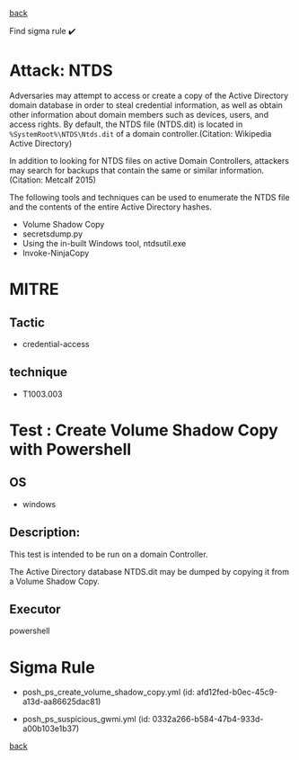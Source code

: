 
[back](../index.md)

Find sigma rule :heavy_check_mark: 

# Attack: NTDS 

Adversaries may attempt to access or create a copy of the Active Directory domain database in order to steal credential information, as well as obtain other information about domain members such as devices, users, and access rights. By default, the NTDS file (NTDS.dit) is located in <code>%SystemRoot%\NTDS\Ntds.dit</code> of a domain controller.(Citation: Wikipedia Active Directory)

In addition to looking for NTDS files on active Domain Controllers, attackers may search for backups that contain the same or similar information.(Citation: Metcalf 2015)

The following tools and techniques can be used to enumerate the NTDS file and the contents of the entire Active Directory hashes.

* Volume Shadow Copy
* secretsdump.py
* Using the in-built Windows tool, ntdsutil.exe
* Invoke-NinjaCopy


# MITRE
## Tactic
  - credential-access


## technique
  - T1003.003


# Test : Create Volume Shadow Copy with Powershell
## OS
  - windows


## Description:
This test is intended to be run on a domain Controller.

The Active Directory database NTDS.dit may be dumped by copying it from a Volume Shadow Copy.


## Executor
powershell

# Sigma Rule
 - posh_ps_create_volume_shadow_copy.yml (id: afd12fed-b0ec-45c9-a13d-aa86625dac81)

 - posh_ps_suspicious_gwmi.yml (id: 0332a266-b584-47b4-933d-a00b103e1b37)



[back](../index.md)
